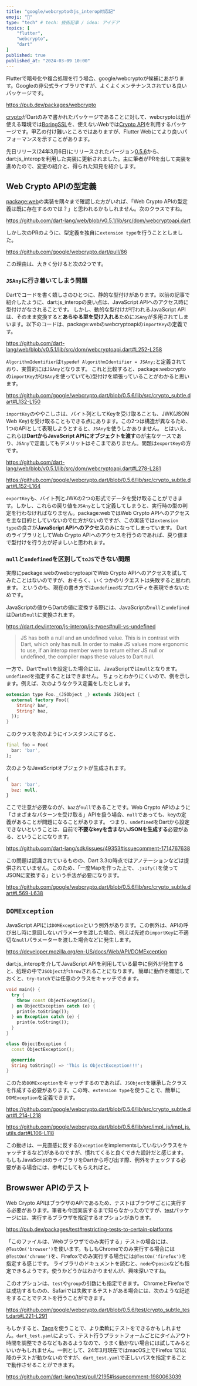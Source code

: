 ```yaml
---
title: "google/webcryptoのjs_interop対応記"
emoji: "📝"
type: "tech" # tech: 技術記事 / idea: アイデア
topics: [
    "flutter",
    "webcrypto",
    "dart"
]
published: true
published_at: "2024-03-09 10:00"
---
```


Flutterで暗号化や複合処理を行う場合、google/webcryptoが候補にあがります。Googleの非公式ライブラリですが、よくよくメンテナンスされている良いパッケージです。

https://pub.dev/packages/webcrypto

[crypto](https://pub.dev/packages/crypto)がDartのみで書かれたパッケージであることに対して、webcryptoは[ffi](https://pub.dev/packages/ffi)が使える環境では[BoringSSL](https://github.com/google/boringssl)を、使えないWebでは[Crypto API](https://developer.mozilla.org/en-US/docs/Web/API/Web_Crypto_API)を利用するパッケージです。甲乙の付け難いところではありますが、Flutter Webにてより良いパフォーマンスを示すことがあります。

先日リリース(24年3月6日)にリリースされたバージョン[0.5.6](https://pub.dev/packages/webcrypto/versions/0.5.6)から、dart:js_interopを利用した実装に更新されました。主に筆者がPRを出して実装を進めたので、変更の紹介と、得られた知見を紹介します。

## Web Crypto APIの型定義

[package:web](https://pub.dev/packages/web)の実装を隅々まで確認した方がいれば、「Web Crypto APIの型定義は既に存在するのでは？」と思われるかもしれません。次のクラスですね。

https://github.com/dart-lang/web/blob/v0.5.1/lib/src/dom/webcryptoapi.dart

しかし次のPRのように、型定義を独自に`extension type`を行うこととしました。

https://github.com/google/webcrypto.dart/pull/86

この理由は、大きく分けると次の2つです。

### `JSAny`に行き着いてしまう問題

Dartでコードを書く嬉しさのひとつに、静的な型付けがあります。以前の記事で紹介したように、dart:js_interopの良い点は、JavaScript APIへのアクセス時に型付けがなされることです。
しかし、動的な型付けが行われるJavaScript APIは、そのまま変換すると**あらゆる型を受け入れる**ために`JSAny`が多用されてしまいます。以下のコードは、package:webのwebcryptoapiの`importKey`の定義です。

https://github.com/dart-lang/web/blob/v0.5.1/lib/src/dom/webcryptoapi.dart#L252-L258

`AlgorithmIdentifier`は`typedef AlgorithmIdentifier = JSAny;`と定義されており、実質的には`JSAny`となります。
これと比較すると、package:webcryptoの`importKey`が(`JSAny`を使っていても)型付けを頑張っていることがわかると思います。

https://github.com/google/webcrypto.dart/blob/0.5.6/lib/src/crypto_subtle.dart#L132-L150

`importKey`のややこしさは、バイト列としてKeyを受け取ることも、JWK(JSON Web Key)を受け取ることもできる点にあります。この2つは構造が異なるため、1つのAPIとして表現しようとすると、`JSAny`を使うしかありません。
とはいえ、これらは**DartからJavaScript APIにオブジェクトを渡す**のが主なケースであり、`JSAny`で定義してもデメリットはそこまでありません。問題は`exportKey`の方です。

https://github.com/dart-lang/web/blob/v0.5.1/lib/src/dom/webcryptoapi.dart#L278-L281

https://github.com/google/webcrypto.dart/blob/0.5.6/lib/src/crypto_subtle.dart#L152-L164

`exportKey`も、バイト列とJWKの2つの形式でデータを受け取ることができます。しかし、これらの戻り値を`JSAny`として定義してしまうと、実行時の型の判定を行わなければなりません。package:webではWeb Crypto APIへのアクセスを主な目的としていないので仕方がないのですが、この実装では`extension type`の良さが**JavaScript APIへのアクセス**のみになってしまっています。
DartのライブラリとしてWeb Crypto APIへのアクセスを行うのであれば、戻り値まで型付けを行う方が好ましいと思われます。

### `null`と`undefined`を区別して`toJS`できない問題

実際にpackage:webのwebcryptoapiでWeb Crypto APIへのアクセスを試してみたことはないのですが、おそらく、いくつかのリクエストは失敗すると思われます。
というのも、現在の書き方では`undefined`なプロパティを表現できないためです。

JavaScriptの値からDartの値に変換する際には、JavaScriptの`null`と`undefined`はDartの`null`に変換されます。

https://dart.dev/interop/js-interop/js-types#null-vs-undefined

> JS has both a null and an undefined value. This is in contrast with Dart, which only has null. In order to make JS values more ergonomic to use, if an interop member were to return either JS null or undefined, the compiler maps these values to Dart null.

一方で、Dartで`null`を設定した場合には、JavaScriptでは`null`となります。`undefined`を指定することはできません。
ちょっとわかりにくいので、例を示します。例えば、次のようなクラス定義をしたとします。

```dart
extension type Foo._(JSObject _) extends JSObject {
  external factory Foo({
    String? bar,
    String? baz,
  });
}
```

このクラスを次のようにインスタンスにすると、

```dart
final foo = Foo(
  bar: 'bar',
);
```

次のようなJavaScriptオブジェクトが生成されます。

```javascript
{
  bar: 'bar',
  baz: null,
}
```

ここで注意が必要なのが、`baz`が`null`であることです。Web Crypto APIのように「さまざまなパターンを受け取る」APIを扱う場合、`null`であっても、keyの定義があることが問題になることがあります。
つまり、`undefined`をDartから設定できないということは、自前で**不要なkeyを含まないJSONを生成する**必要がある、ということになります。

https://github.com/dart-lang/sdk/issues/49353#issuecomment-1714767638

この問題は認識されているものの、Dart 3.3の時点ではアノテーションなどは提供されていません。このため、「一度Mapを作った上で、`.jsify()`を使ってJSONに変換する」という手法が必要になります。

https://github.com/google/webcrypto.dart/blob/0.5.6/lib/src/crypto_subtle.dart#L569-L638

## `DOMException`

JavaScript APIには`DOMException`という例外があります。この例外は、APIの呼び出し時に意図しないパラメータを渡した場合、例えば先述の`importKey`に不適切な`null`パラメーターを渡した場合などに発生します。

https://developer.mozilla.org/en-US/docs/Web/API/DOMException

dart:js_interopを介してJavaScript APIを利用している最中に例外が発生すると、処理の中で`JSObject`が`throw`されることになります。
簡単に動作を確認しておくと、`try-tatch`では任意のクラスをキャッチできます。

```dart
void main() {
  try {
    throw const ObjectException();
  } on ObjectException catch (e) {
    print(e.toString());
  } on Exception catch (e) {
    print(e.toString());
  }
}

class ObjectException {
  const ObjectException();

  @override
  String toString() => 'This is ObjectException!!!';
}
```

このため`DOMException`をキャッチするのであれば、`JSObject`を継承したクラスを作成する必要があります。この時、`extension type`を使うことで、簡単に`DOMException`を定義できます。

https://github.com/google/webcrypto.dart/blob/0.5.6/lib/src/crypto_subtle.dart#L214-L218

https://github.com/google/webcrypto.dart/blob/0.5.6/lib/src/impl_js/impl_js.utils.dart#L106-L118

この動きは、一見直感に反する(`Exception`をimplementsしていないクラスをキャッチするなど)があるのですが、慣れてくると良くできた設計だと感じます。
もしもJavaScriptのライブラリをDartから呼び出す際、例外をチェックする必要がある場合には、参考にしてもらえればと。

## Browswer APIのテスト

Web Crypto APIはブラウザのAPIであるため、テストはブラウザごとに実行する必要があります。筆者も今回実装するまで知らなかったのですが、[test](https://pub.dev/packages/test)パッケージには、実行するブラウザを指定するオプションがあります。

https://pub.dev/packages/test#restricting-tests-to-certain-platforms

「このファイルは、Webブラウザでのみ実行する」テストの場合には、`@TestOn('browser')`を使います。もしもChromeでのみ実行する場合には`@TestOn('chrome')`を、Firefoxでのみ実行する場合には`@TestOn('firefox')`を指定する感じです。
ライブラリのドキュメントを読むと、`node`や`posix`なども指定できるようです。使うかどうかはわかりませんが、興味深いですね。

このオプションは、`test`や`group`の引数にも指定できます。
ChromeとFirefoxでは成功するものの、Safariでは失敗するテストがある場合には、次のような記述をすることでテストを行うことができます。

https://github.com/google/webcrypto.dart/blob/0.5.6/test/crypto_subtle_test.dart#L221-L291

もしかすると、[Tags](https://pub.dev/packages/test#tagging-tests)を使うことで、より柔軟にテストをできるかもしれません。`dart_test.yaml`によって、テスト行うプラットフォームごとにタイムアウト時間を調整できるなどもあるようなので、うまく動かない場合には試してみるといいかもしれません。一例として、24年3月現在ではmacOS上でFirefox 121以降のテストが動かないのですが、`dart_test.yaml`で正しいパスを指定することで動作させることができます。

https://github.com/dart-lang/test/pull/2195#issuecomment-1980063039

